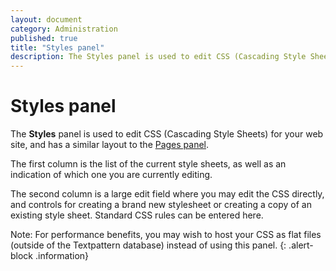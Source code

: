 ```yaml
---
layout: document
category: Administration
published: true
title: "Styles panel"
description: The Styles panel is used to edit CSS (Cascading Style Sheets) for your web site.
---
```


# Styles panel

The **Styles** panel is used to edit CSS (Cascading Style Sheets) for your web site, and has a similar layout to the [Pages panel](http://docs.textpattern.io/administration/pages-panel).

The first column is the list of the current style sheets, as well as an indication of which one you are currently editing.

The second column is a large edit field where you may edit the CSS directly, and controls for creating a brand new stylesheet or creating a copy of an existing style sheet. Standard CSS rules can be entered here.

Note: For performance benefits, you may wish to host your CSS as flat files (outside of the Textpattern database) instead of using this panel.
{: .alert-block .information}
